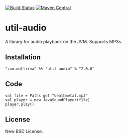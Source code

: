 [![Build Status](https://travis-ci.org/malliina/util-audio.svg?branch=master)](https://travis-ci.org/malliina/util-audio)
[![Maven Central](https://img.shields.io/maven-central/v/com.malliina/util-audio_2.11.svg)](https://search.maven.org/#search%7Cga%7C1%7Cg%3A%22com.malliina%22%20AND%20a%3A%22util-audio_2.11%22)

# util-audio

A library for audio playback on the JVM. Supports MP3s.

## Installation

    "com.malliina" %% "util-audio" % "2.0.0"

## Code

    val file = Paths get "deathmetal.mp3"
    val player = new JavaSoundPlayer(file)
    player.play()

## License

New BSD License.
